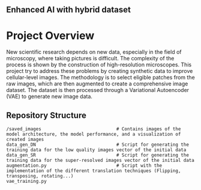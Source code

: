## Enhanced AI with hybrid dataset

# Project Overview

New scientific research depends on new data, especially in the field of microscopy, where taking pictures is difficult. The complexity of the process is shown by the construction of high-resolution microscopes. This project try to address these problems by creating synthetic data to improve cellular-level images. The methodology is to select eligible patches from the raw images, which are then augmented to create a comprehensive image dataset. The dataset is then processed through a Variational Autoencoder (VAE) to generate new image data.

## Repository Structure

```
/saved_images                            # Contains images of the model architecture, the model performance, and a visualization of created images 
data_gen_DN                              # Script for generating the training data for the low quality images vector of the initial data 
data_gen_SR                              # Script for generating the training data for the super-resolved images vector of the initial data
augmentation.py                          # Script with the implementation of the different translation techniques (Flipping, transposing, rotating...)
vae_training.py
